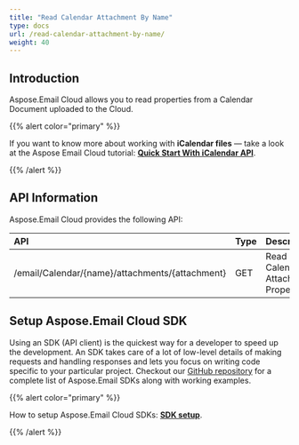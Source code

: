 ```yaml
---
title: "Read Calendar Attachment By Name"
type: docs
url: /read-calendar-attachment-by-name/
weight: 40
---
```


## **Introduction**
Aspose.Email Cloud allows you to read properties from a Calendar Document uploaded to the Cloud. 



{{% alert color="primary" %}} 

If you want to know more about working with **iCalendar files** — take a look at the Aspose Email Cloud tutorial: [**Quick Start With iCalendar API**](/email/quick-start-with-icalendar-api/).

{{% /alert %}} 


## **API Information**
Aspose.Email Cloud provides the following API:

|**API**|**Type**|**Description**|**Swagger Link**|
| :- | :- | :- | :- |
|/email/Calendar/{name}/attachments/{attachment}|GET|Read Calendar Attachment Properties|[GetCalendarAttachment](https://apireference.aspose.cloud/email/#/Calendar/GetCalendarAttachment)|

## **Setup Aspose.Email Cloud SDK**
Using an SDK (API client) is the quickest way for a developer to speed up the development. An SDK takes care of a lot of low-level details of making requests and handling responses and lets you focus on writing code specific to your particular project. Checkout our [GitHub repository](https://github.com/aspose-email-cloud) for a complete list of Aspose.Email SDKs along with working examples.

{{% alert color="primary" %}} 

How to setup Aspose.Email Cloud SDKs: [**SDK setup**](/email/sdk-setup/). 

{{% /alert %}}
